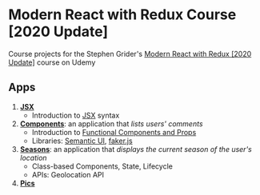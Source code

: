 # Modern React with Redux Course [2020 Update]
Course projects for the Stephen Grider's [Modern React with Redux [2020 Update]](https://www.udemy.com/course/react-redux/) course on Udemy

## Apps
1. **[JSX](/01-jsx)** 
    - Introduction to [JSX](https://reactjs.org/docs/introducing-jsx.html) syntax
2. **[Components](/02-components)**: an application that *lists users' comments*
    - Introduction to [Functional Components and Props](https://reactjs.org/docs/components-and-props.html)
    - Libraries: [Semantic UI](semantic-ui.com), [faker.js](https://www.npmjs.com/package/faker)
3. **[Seasons](/03-seasons)**: an application that *displays the current season of the user's location*
    - Class-based Components, State, Lifecycle
    - APIs: Geolocation API
4. **[Pics](/04-pics)**
